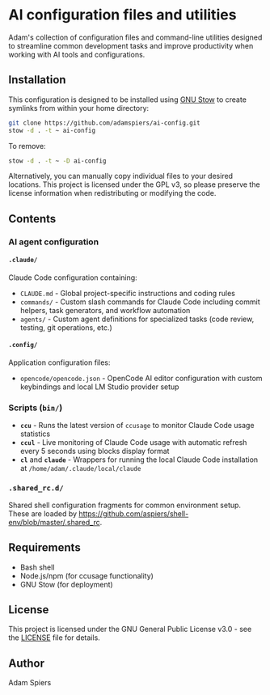 # AI configuration files and utilities

Adam's collection of configuration files and command-line utilities designed
to streamline common development tasks and improve productivity when working
with AI tools and configurations.

## Installation

This configuration is designed to be installed using [GNU
Stow](https://www.gnu.org/software/stow/) to create symlinks from within your
home directory:

```bash
git clone https://github.com/adamspiers/ai-config.git
stow -d . -t ~ ai-config
```

To remove:

```bash
stow -d . -t ~ -D ai-config
```

Alternatively, you can manually copy individual files to your desired
locations. This project is licensed under the GPL v3, so please preserve the
license information when redistributing or modifying the code.

## Contents

### AI agent configuration

#### `.claude/`

Claude Code configuration containing:

- `CLAUDE.md` - Global project-specific instructions and coding rules
- `commands/` - Custom slash commands for Claude Code including commit
  helpers, task generators, and workflow automation
- `agents/` - Custom agent definitions for specialized tasks (code review,
  testing, git operations, etc.)

#### `.config/`

Application configuration files:

- `opencode/opencode.json` - OpenCode AI editor configuration with custom
  keybindings and local LM Studio provider setup

### Scripts (`bin/`)

- **`ccu`** - Runs the latest version of `ccusage` to monitor Claude Code usage statistics
- **`ccul`** - Live monitoring of Claude Code usage with automatic refresh every 5 seconds using blocks display format
- **`cl`** and **`claude`** - Wrappers for running the local Claude Code installation at `/home/adam/.claude/local/claude`

### `.shared_rc.d/`

Shared shell configuration fragments for common environment setup.
These are loaded by <https://github.com/aspiers/shell-env/blob/master/.shared_rc>.

## Requirements

- Bash shell
- Node.js/npm (for ccusage functionality)
- GNU Stow (for deployment)

## License

This project is licensed under the GNU General Public License v3.0 - see the
[LICENSE](LICENSE) file for details.

## Author

Adam Spiers
